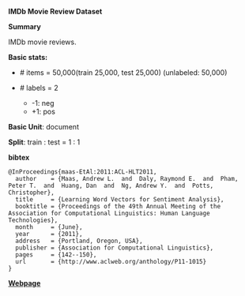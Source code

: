 **IMDb Movie Review Dataset**

**Summary**

IMDb movie reviews.

**Basic stats:**

+ \# items = 50,000(train 25,000, test 25,000) (unlabeled: 50,000)

+ \# labels = 2
    - -1: neg
    - +1: pos

**Basic Unit**: document

**Split**: train : test = 1 : 1

**bibtex**

```
@InProceedings{maas-EtAl:2011:ACL-HLT2011,
  author    = {Maas, Andrew L.  and  Daly, Raymond E.  and  Pham, Peter T.  and  Huang, Dan  and  Ng, Andrew Y.  and  Potts, Christopher},
  title     = {Learning Word Vectors for Sentiment Analysis},
  booktitle = {Proceedings of the 49th Annual Meeting of the Association for Computational Linguistics: Human Language Technologies},
  month     = {June},
  year      = {2011},
  address   = {Portland, Oregon, USA},
  publisher = {Association for Computational Linguistics},
  pages     = {142--150},
  url       = {http://www.aclweb.org/anthology/P11-1015}
}
```

[**Webpage**](http://ai.stanford.edu/~amaas/data/sentiment/)



